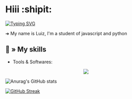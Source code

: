 # Hiii :shipit:


[![Typing SVG](https://readme-typing-svg.demolab.com?font=Fira+Code&pause=1000&width=435&lines=Luizdodibre)](https://git.io/typing-svg)
  
  
➜ My name is Luiz, I'm a student of javascript and python

## 💫 » My skills

- Tools & Softwares:

<p align="center">
  <a href="https://skillicons.dev">
    <img src="https://skillicons.dev/icons?i=cs,js,discord,github,ps,replit,py,vscode,figma&theme=dark" />
  </a>
</p>


![Anurag's GitHub stats](https://github-readme-stats.vercel.app/api?username=HSp4m&show_icons=true&theme=dark)

[![GitHub Streak](https://streak-stats.demolab.com?user=HSp4m&theme=dark&hide_border=true&border_radius=10&mode=weekly)](https://git.io/streak-stats)
